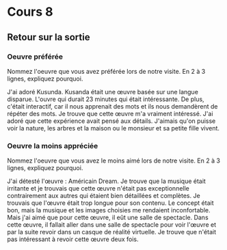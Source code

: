 # Cours 8
## Retour sur la sortie

### Oeuvre préférée
Nommez l'oeuvre que vous avez préférée lors de notre visite. En 2 à 3 lignes, expliquez pourquoi. 

J'ai adoré Kusunda. Kusanda était une œuvre basée sur une langue disparue. L'ouvre qui durait 23 minutes qui était intéressante. De plus, c'était interactif, car il nous apprenait des mots et ils nous demandèrent de répéter des mots. Je trouve que cette œuvre m'a vraiment intéressé. J'ai adoré que cette expérience avait pensé aux détails. J'aimais qu'on puisse voir la nature, les arbres et la maison ou le monsieur et sa petite fille vivent.

### Oeuvre la moins appréciée
Nommez l'oeuvre que vous avez le moins aimé lors de notre visite. En 2 à 3 lignes, expliquez pourquoi. 

J'ai détesté l'œuvre : Américain Dream. Je trouve que la musique était irritante et je trouvais que cette œuvre n'était pas exceptionnelle contrairement aux autres qui étaient bien détaillées et complètes. Je trouvais que l'œuvre était trop longue pour son contenu. Le concept était bon, mais la musique et les images choisies me rendaient inconfortable. Mais j'ai aimé que pour cette œuvre, il eût une salle de spectacle. Dans cette œuvre, il fallait aller dans une salle de spectacle pour voir l'œuvre et par la suite revoir dans un casque de réalité virtuelle. Je trouve que n'était pas intéressant à revoir cette œuvre deux fois.
